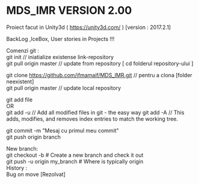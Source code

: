 # MDS_IMR VERSION 2.00
Proiect facut in Unity3d (  https://unity3d.com/  ) [version : 2017.2.1]

BackLog ,IceBox, User stories in Projects !!! 

Comenzi git :   
git init                                                  // iniatialize existense link-repository  
git pull origin master                                    //     update from repository [ cd folderul repository-ului ] 

git clone https://github.com/ifmamaif/MDS_IMR.git         //     pentru a clona [folder neexistent]   
git pull origin master                                    //     update local repository     

git add file      
    OR    
git add -u                                                //    Add all modified files in git - the easy way
git add -A                           // This adds, modifies, and removes index entries to match the working tree.   

git commit -m "Mesaj cu primul meu commit"     
git push origin branch    

New branch:  
git checkout -b # Create a new branch and check it out  
git push -u origin my_branch # Where is typically origin  
History :   
Bug on move [Rezolvat]   
